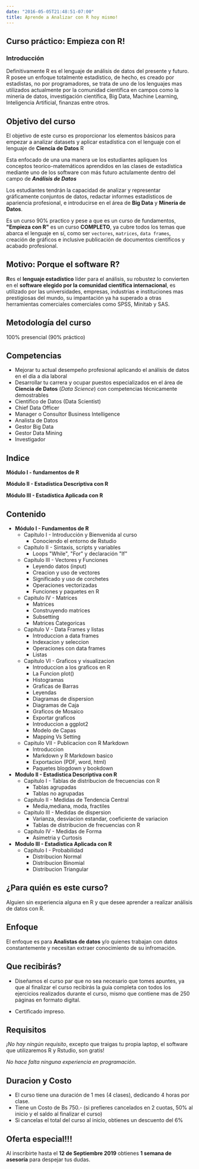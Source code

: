 ```yaml
---
date: "2016-05-05T21:48:51-07:00"
title: Aprende a Analizar con R hoy mismo!
---
```


## Curso práctico: Empieza con R!
### Introducción
Definitivamente R es el lenguaje de análisis de datos del presente y futuro. R posee un enfoque totalmente estadístico, de hecho, es creado por estadistas, no por programadores, se trata de uno de los lenguajes mas utilizados actualmente por la comunidad científica en campos como la minería de datos, investigación científica, Big Data, Machine Learning, Inteligencia Artificial, finanzas entre otros.  

## Objetivo del curso
El objetivo de este curso es proporcionar los elementos básicos para empezar a analizar datasets y aplicar estadística con el lenguaje con el lenguaje de **Ciencia de Datos** R

Esta enfocado de una una manera ue los estudiantes apliquen los conceptos teorico-matemáticos aprendidos en las clases de estadística mediante uno de los software con más futuro actulamente dentro del campo de **_Análisis de Datos_**

Los estudiantes tendrán la capacidad de analizar y representar gráficamente conjuntos de datos, redactar informes estadísticos de apariencia profesional, e introducirse en el área de **Big Data** y **Minería de Datos**.

Es un curso 90% practico y pese a que es un curso de fundamentos, **"Empieza con R"** es un curso **COMPLETO**, ya cubre todos los temas que abarca el lenguaje en sí, como ser `vectores`, `matrices`, `data frames`, creación de gráficos e inclusive publicación de documentos científicos y acabado profesional.

## Motivo: Porque el software R?
**R**es el **lenguaje estadístico** líder para el análisis, su robustez lo convierten en el **software elegido por la comunidad científica internacional**, es utilizado por las universidades, empresas, industrias e instituciones mas prestigiosas del mundo, su impantación ya ha superado a otras herramientas comerciales comerciales como SPSS, Minitab y SAS.

## Metodología del curso
100% presencial (90% práctico)

## Competencias
- Mejorar tu actual desempeño profesional aplicando el análisis de datos en el día a día laboral
- Desarrollar tu carrera y ocupar puestos especializados en el área de **Ciencia de Datos** (_Data Science_) con competencias técnicamente demostrables
 - Científico de Datos (Data Scientist)
 - Chief Data Officer
 - Manager o Consultor Business Intelligence
 - Analista de Datos
 - Gestor Big Data
 - Gestor Data Mining 
 - Investigador

## Indice

**Módulo I - fundamentos de R**

**Módulo II - Estadística Descriptiva con R**

**Módulo III - Estadística Aplicada con R**

## Contenido

- **Módulo I - Fundamentos de R**
  + Capítulo I - Introducción y Bienvenida al curso
      - Conociendo el entorno de Rstudio
  + Capítulo II - Sintaxis, scripts y variables
      - Loops "While", "For" y declaración "If"
  + Capítulo III - Vectores y Funciones
      - Leyendo datos (input)
      - Creacion y uso de vectores
      - Significado y uso de corchetes
      - Operaciones vectorizadas
      - Funciones y paquetes en R
  + Capitulo IV - Matrices
      - Matrices
      - Construyendo matrices
      - Subsetting
      - Matrices Categoricas
  + Capitulo V - Data Frames y listas
      - Introduccion a data frames
      - Indexacion y seleccion
      - Operaciones con data frames
      - Listas
  + Capitulo VI - Graficos y visualizacion
      - Introduccion  a los graficos en R
      - La Funcion plot()
      - Histogramas
      - Graficas de Barras
      - Leyendas
      - Diagramas de dispersion
      - Diagramas de Caja
      - Graficos de Mosaico
      - Exportar graficos
      - Introduccion a ggplot2
      - Modelo de Capas
      - Mapping Vs Setting
  + Capitulo VII - Publicacion con R Markdown
      - Introduccion
      - Markdown y R Markdown basico
      - Exportacion (PDF, word, html)
      - Paquetes blogdown y bookdown
- **Modulo II - Estadistica Descriptiva con R**
  + Capitulo I - Tablas de distribucion de frecuencias con R
      - Tablas agrupadas
      - Tablas no agrupadas
  + Capitulo II - Medidas de Tendencia Central
      - Media,mediana, moda, fractiles
  + Capitulo III - Medidas de dispersion
      - Varianza, desviacion estandar, coeficiente de variacion
      - Tablas de distribucion de frecuencias con R
  + Capitulo IV - Medidas de Forma
      - Asimetria y Curtosis
- **Modulo III - Estadistica Aplicada con R**
  + Capitulo I - Probabilidad
      - Distribucion Normal
      - Distribucion Binomial
      - Distribucion Triangular

## ¿Para quién es este curso?
Alguien sin experiencia alguna en R y que desee aprender a realizar análisis de datos con R.

## Enfoque
El enfoque es para **Analistas de datos** y/o quienes trabajan con datos constantemente y necesitan extraer conocimiento de su infromación.

## Que recibirás?

- Diseñamos el curso par que no sea necesario que tomes apuntes, ya que al finalizar el curso recibirás la guía completa con todos los ejercicios realizados durante el curso, mismo que contiene mas de 250 páginas en formato digital.

- Certificado impreso.

## Requisitos
_¡No hay ningún requisito_, excepto que traigas tu propia laptop, el software que utilizaremos R y Rstudio, son gratis!

_No hace falta ninguna experiencia en programación_.

## Duracion y Costo
- El curso tiene una duración de 1 mes (4 clases), dedicando 4 horas por clase.
- Tiene un Costo de Bs 750.- (si prefieres cancelados en 2 cuotas, 50% al inicio y el saldo al finalizar el curso)
- Si cancelas el total del curso al inicio, obtienes un descuento del 6%

## Oferta especial!!!
Al inscribirte hasta el **12 de Septiembre 2019** obtienes **1 semana de asesoría** para despejar tus dudas.




